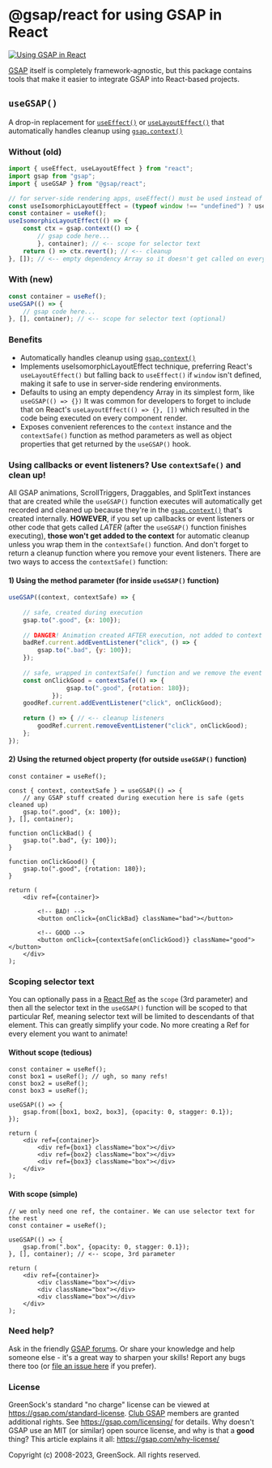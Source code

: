 # @gsap/react for using GSAP in React

[![Using GSAP in React](https://gsap.com/_img/github/gsap-react.png)](https://gsap.com/resources/React)

<a href="https://gsap.com">GSAP</a> itself is completely framework-agnostic, but this package contains tools that make it easier to integrate GSAP into React-based projects. 

## `useGSAP()`

A drop-in replacement for <a href="https://react.dev/reference/react/useEffect">`useEffect()`</a> or <a href="https://react.dev/reference/react/useLayoutEffect">`useLayoutEffect()`</a> that automatically handles cleanup using <a href="https://gsap.com/docs/v3/GSAP/gsap.context()">`gsap.context()`</a>

### Without (old)
```javascript
import { useEffect, useLayoutEffect } from "react";
import gsap from "gsap";
import { useGSAP } from "@gsap/react";

// for server-side rendering apps, useEffect() must be used instead of useLayoutEffect()
const useIsomorphicLayoutEffect = (typeof window !== "undefined") ? useLayoutEffect : useEffect;
const container = useRef();
useIsomorphicLayoutEffect(() => {
    const ctx = gsap.context(() => {
	    // gsap code here...
        }, container); // <-- scope for selector text
    return () => ctx.revert(); // <-- cleanup
}, []); // <-- empty dependency Array so it doesn't get called on every render
```

### With (new)
```javascript 
const container = useRef();
useGSAP(() => {
    // gsap code here...
}, [], container); // <-- scope for selector text (optional)
```

### Benefits
- Automatically handles cleanup using <a href="https://gsap.com/docs/v3/GSAP/gsap.context()">`gsap.context()`</a>
- Implements useIsomorphicLayoutEffect technique, preferring React's `useLayoutEffect()` but falling back to `useEffect()` if `window` isn't defined, making it safe to use in server-side rendering environments.
- Defaults to using an empty dependency Array in its simplest form, like `useGSAP(() => {})` It was common for developers to forget to include that on React's `useLayoutEffect(() => {}, [])` which resulted in the code being executed on every component render.
- Exposes convenient references to the `context` instance and the `contextSafe()` function as method parameters as well as object properties that get returned by the `useGSAP()` hook. 

### Using callbacks or event listeners? Use `contextSafe()` and clean up!

All GSAP animations, ScrollTriggers, Draggables, and SplitText instances that are created while the `useGSAP()` function executes will automatically get recorded and cleaned up because they're in the <a href="https://gsap.com/docs/v3/GSAP/gsap.context()">`gsap.context()`</a> that's created internally. **HOWEVER**, if you set up callbacks or event listeners or other code that gets called *LATER* (after the `useGSAP()` function finishes executing), **those won't get added to the context** for automatic cleanup unless you wrap them in the `contextSafe()` function. And don't forget to return a cleanup function where you remove your event listeners. There are two ways to access the `contextSafe()` function: 

#### 1) Using the method parameter (for inside `useGSAP()` function)

```javascript
useGSAP((context, contextSafe) => {
	
    // safe, created during execution
    gsap.to(".good", {x: 100}); 
    
    // DANGER! Animation created AFTER execution, not added to context so it doesn't get cleaned up. Event listener isn't removed in cleanup function below either.
    badRef.current.addEventListener("click", () => {
        gsap.to(".bad", {y: 100}); 
    });
	
    // safe, wrapped in contextSafe() function and we remove the event listener in the cleanup function below.
    const onClickGood = contextSafe(() => {
                gsap.to(".good", {rotation: 180});
            });
    goodRef.current.addEventListener("click", onClickGood);
	
    return () => { // <-- cleanup listeners
        goodRef.current.removeEventListener("click", onClickGood);
    };
});
```

#### 2) Using the returned object property (for outside `useGSAP()` function)

```JSX
const container = useRef();

const { context, contextSafe } = useGSAP(() => {
    // any GSAP stuff created during execution here is safe (gets cleaned up)
    gsap.to(".good", {x: 100});
}, [], container);

function onClickBad() {
    gsap.to(".bad", {y: 100});
}

function onClickGood() {
    gsap.to(".good", {rotation: 180});
}

return (
    <div ref={container}>
    
        <!-- BAD! -->
        <button onClick={onClickBad} className="bad"></button>
        
        <!-- GOOD -->
        <button onClick={contextSafe(onClickGood)} className="good"></button>
    </div>
);
```

### Scoping selector text

You can optionally pass in a <a href="https://react.dev/reference/react/useRef">React Ref</a> as the `scope` (3rd parameter) and then all the selector text in the `useGSAP()` function will be scoped to that particular Ref, meaning selector text will be limited to descendants of that element. This can greatly simplify your code. No more creating a Ref for every element you want to animate!

#### Without scope (tedious)
```JSX
const container = useRef();
const box1 = useRef(); // ugh, so many refs!
const box2 = useRef();
const box3 = useRef();

useGSAP(() => {
    gsap.from([box1, box2, box3], {opacity: 0, stagger: 0.1});
});

return (
    <div ref={container}>
        <div ref={box1} className="box"></div>
        <div ref={box2} className="box"></div>
        <div ref={box3} className="box"></div>
    </div>
);
```

#### With scope (simple)
```JSX
// we only need one ref, the container. We can use selector text for the rest
const container = useRef();

useGSAP(() => {
    gsap.from(".box", {opacity: 0, stagger: 0.1});
}, [], container); // <-- scope, 3rd parameter

return (
    <div ref={container}>
        <div className="box"></div>
        <div className="box"></div>
        <div className="box"></div>
    </div>
);
```


### Need help?
Ask in the friendly <a href="https://gsap.com/community/">GSAP forums</a>. Or share your knowledge and help someone else - it's a great way to sharpen your skills! Report any bugs there too (or <a href="https://github.com/greensock/GSAP/issues">file an issue here</a> if you prefer).

### License
GreenSock's standard "no charge" license can be viewed at <a href="https://gsap.com/standard-license">https://gsap.com/standard-license</a>. <a href="https://gsap.com/pricing/">Club GSAP</a> members are granted additional rights. See <a href="https://gsap.com/licensing/">https://gsap.com/licensing/</a> for details. Why doesn't GSAP use an MIT (or similar) open source license, and why is that a **good** thing? This article explains it all: <a href="https://gsap.com/why-license/" target="_blank">https://gsap.com/why-license/</a>

Copyright (c) 2008-2023, GreenSock. All rights reserved. 